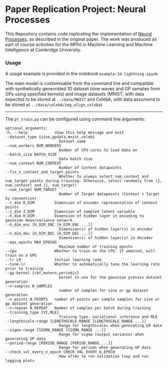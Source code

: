 # Paper Replication Project: Neural Processes

This Repository contains code replicating the implementation of [Neural Processes](https://arxiv.org/pdf/1807.01622.pdf), as described in the original paper. The work was produced as part of course activities for the MPhil in Machine Learning and Machine Intelligence at Cambridge University.

### Usage

A usage example is provided in the notebook `example-1d-lightning.ipynb`

The main model is customisable from the command line and compatible with synthetically genenrated 1D dataset (sine waves and GP samples from GPs using specified kernels) and image datasets (MNIST, with data expected to be stored at `../data/MNIST` and CelebA, with data assumend to be stored at `../data/celebA/img_align_celeba`)

*** 

The `pl_train.py` can be configured using command line arguments:

    optional arguments:
    -h, --help            show this help message and exit
    --dataset_type {sine,gpdata,mnist,celeb}
                            Dataset name
    --num_workers NUM_WORKERS
                            Number of CPU cores to load data on
    --batch_size BATCH_SIZE
                            Data batch size
    --num_context NUM_CONTEXT
                            Number of Context datapoints
    --fix_n_context_and_target_points
                            Whether to always select num_context and num_target points during training. Otherwise, select randomly from (3, num_context) and (1, num_target)
    --num_target NUM_TARGET
                            Number of Target datapoints (Context + Target by convention)
    --r_dim R_DIM         Dimension of encoder representation of context points
    --z_dim Z_DIM         Dimension of sampled latent variable
    --h_dim H_DIM         Dimension of hidden layer in encoding to gaussian mean/variance network
    --h_dim_enc [H_DIM_ENC [H_DIM_ENC ...]]
                            Dimension(s) of hidden layer(s) in encoder
    --h_dim_dec [H_DIM_DEC [H_DIM_DEC ...]]
                            Dimension(s) of hidden layer(s) in decoder
    --max_epochs MAX_EPOCHS
                            Maximum number of training epochs
    --cpu                 Whether to train on the CPU. If ommited, will train on a GPU
    --lr LR               Initial learning rate
    --tune-lr             Whether to automatically tune the learning rate prior to training
    --gp-kernel {rbf,matern,periodic}
                            kernel to use for the gaussian process dataset generation
    --n-samples N_SAMPLES
                            number of samples for sine or gp dataset generation
    --n-points N_POINTS   number of points per sample samples for sine or gp dataset generation
    --n-repeat N_REPEAT   Number of samples per batch during training
    --training_type {VI,MLE}
                            Training type- variational inference and MLE
    --lengthscale-range [LENGTHSCALE_RANGE [LENGTHSCALE_RANGE ...]]
                            Range for lengthscales when generating GP data
    --sigma-range [SIGMA_RANGE [SIGMA_RANGE ...]]
                            Range for sigma (output variance) when generating GP data
    --period-range [PERIOD_RANGE [PERIOD_RANGE ...]]
                            Range for periods when generating GP data
    --check_val_every_n_epoch CHECK_VAL_EVERY_N_EPOCH
                            How often to run validation loop and run logging plots
